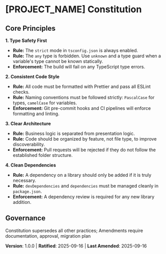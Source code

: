 # [PROJECT_NAME] Constitution
<!-- Example: Spec Constitution, TaskFlow Constitution, etc. -->

## Core Principles

**1. Type Safety First**
   - **Rule:** The `strict` mode in `tsconfig.json` is always enabled.
   - **Rule:** The `any` type is forbidden. Use `unknown` and a type guard when a variable's type cannot be known statically.
   - **Enforcement:** The build will fail on any TypeScript type errors.

**2. Consistent Code Style**
   - **Rule:** All code must be formatted with Prettier and pass all ESLint checks.
   - **Rule:** Naming conventions must be followed strictly: `PascalCase` for types, `camelCase` for variables.
   - **Enforcement:** Git pre-commit hooks and CI pipelines will enforce formatting and linting.

**3. Clear Architecture**
   - **Rule:** Business logic is separated from presentation logic.
   - **Rule:** Code should be organized by feature, not file type, to improve discoverability.
   - **Enforcement:** Pull requests will be rejected if they do not follow the established folder structure.

**4. Clean Dependencies**
   - **Rule:** A dependency on a library should only be added if it is truly necessary.
   - **Rule:** `devDependencies` and `dependencies` must be managed cleanly in `package.json`.
   - **Enforcement:** A dependency review is required for any new library addition.


## Governance
Constitution supersedes all other practices; Amendments require documentation, approval, migration plan


**Version**: 1.0.0 | **Ratified**: 2025-09-16 | **Last Amended**: 2025-09-16
